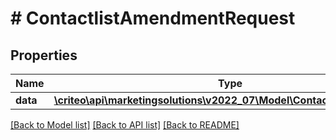 # # ContactlistAmendmentRequest

## Properties

Name | Type | Description | Notes
------------ | ------------- | ------------- | -------------
**data** | [**\criteo\api\marketingsolutions\v2022_07\Model\ContactlistAmendment**](ContactlistAmendment.md) |  |

[[Back to Model list]](../../README.md#models) [[Back to API list]](../../README.md#endpoints) [[Back to README]](../../README.md)
